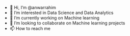 - 👋 Hi, I’m @anwarrahim
- 👀 I’m interested in Data Science and Data Analytics
- 🌱 I’m currently working on Machine learning
- 💞️ I’m looking to collaborate on Machine learning projects
- 📫 How to reach me 

<!---
anwarrahim/anwarrahim is a ✨ special ✨ repository because its `README.md` (this file) appears on your GitHub profile.
You can click the Preview link to take a look at your changes.
--->

